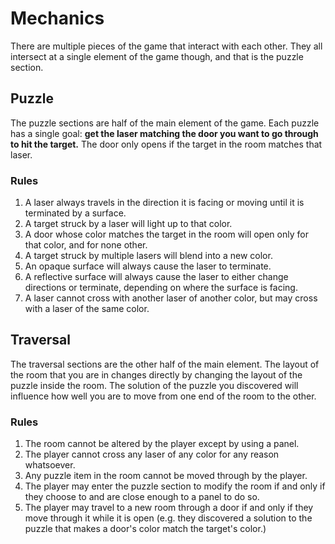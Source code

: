 # Mechanics

There are multiple pieces of the game that interact with each other. They all intersect at a single element of the game though, and that is the puzzle section.

## Puzzle

The puzzle sections are half of the main element of the game. Each puzzle has a single goal: **get the laser matching the door you want to go through to hit the target.** The door only opens if the target in the room matches that laser.

### Rules

1. A laser always travels in the direction it is facing or moving until it is terminated by a surface.
2. A target struck by a laser will light up to that color.
3. A door whose color matches the target in the room will open only for that color, and for none other.
4. A target struck by multiple lasers will blend into a new color.
5. An opaque surface will always cause the laser to terminate.
6. A reflective surface will always cause the laser to either change directions or terminate, depending on where the surface is facing.
7. A laser cannot cross with another laser of another color, but may cross with a laser of the same color.

## Traversal

The traversal sections are the other half of the main element. The layout of the room that you are in changes directly by changing the layout of the puzzle inside the room. The solution of the puzzle you discovered will influence how well you are to move from one end of the room to the other.

### Rules

1. The room cannot be altered by the player except by using a panel.
2. The player cannot cross any laser of any color for any reason whatsoever.
3. Any puzzle item in the room cannot be moved through by the player.
4. The player may enter the puzzle section to modify the room if and only if they choose to and are close enough to a panel to do so.
5. The player may travel to a new room through a door if and only if they move through it while it is open (e.g. they discovered a solution to the puzzle that makes a door's color match the target's color.)